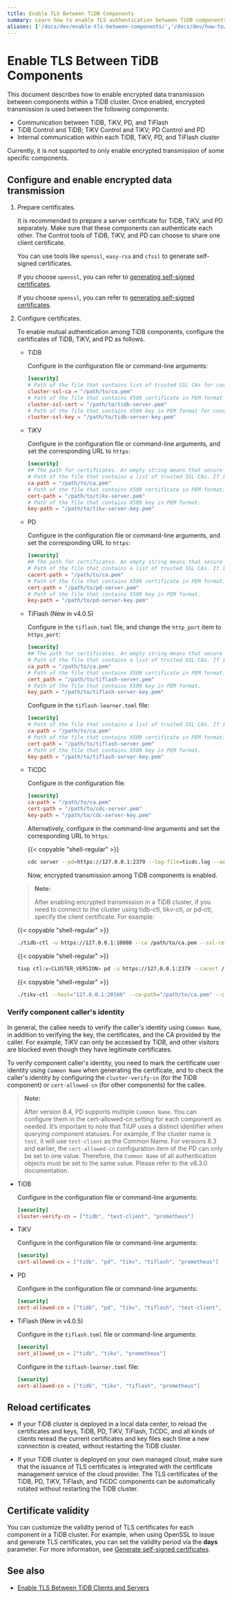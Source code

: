 ```yaml
---
title: Enable TLS Between TiDB Components
summary: Learn how to enable TLS authentication between TiDB components.
aliases: ['/docs/dev/enable-tls-between-components/','/docs/dev/how-to/secure/enable-tls-between-components/']
---
```


# Enable TLS Between TiDB Components

This document describes how to enable encrypted data transmission between components within a TiDB cluster. Once enabled, encrypted transmission is used between the following components:

- Communication between TiDB, TiKV, PD, and TiFlash
- TiDB Control and TiDB; TiKV Control and TiKV; PD Control and PD
- Internal communication within each TiDB, TiKV, PD, and TiFlash cluster

Currently, it is not supported to only enable encrypted transmission of some specific components.

## Configure and enable encrypted data transmission

1. Prepare certificates.

    It is recommended to prepare a server certificate for TiDB, TiKV, and PD separately. Make sure that these components can authenticate each other. The Control tools of TiDB, TiKV, and PD can choose to share one client certificate.

    You can use tools like `openssl`, `easy-rsa` and `cfssl` to generate self-signed certificates.

    <CustomContent platform="tidb">

    If you choose `openssl`, you can refer to [generating self-signed certificates](/generate-self-signed-certificates.md).

    </CustomContent>

    <CustomContent platform="tidb-cloud">

    If you choose `openssl`, you can refer to [generating self-signed certificates](https://docs.pingcap.com/tidb/stable/generate-self-signed-certificates).

    </CustomContent>

2. Configure certificates.

    To enable mutual authentication among TiDB components, configure the certificates of TiDB, TiKV, and PD as follows.

    - TiDB

        Configure in the configuration file or command-line arguments:

        ```toml
        [security]
        # Path of the file that contains list of trusted SSL CAs for connection with cluster components.
        cluster-ssl-ca = "/path/to/ca.pem"
        # Path of the file that contains X509 certificate in PEM format for connection with cluster components.
        cluster-ssl-cert = "/path/to/tidb-server.pem"
        # Path of the file that contains X509 key in PEM format for connection with cluster components.
        cluster-ssl-key = "/path/to/tidb-server-key.pem"
        ```

    - TiKV

        Configure in the configuration file or command-line arguments, and set the corresponding URL to `https`:

        ```toml
        [security]
        ## The path for certificates. An empty string means that secure connections are disabled.
        # Path of the file that contains a list of trusted SSL CAs. If it is set, the following settings `cert_path` and `key_path` are also needed.
        ca-path = "/path/to/ca.pem"
        # Path of the file that contains X509 certificate in PEM format.
        cert-path = "/path/to/tikv-server.pem"
        # Path of the file that contains X509 key in PEM format.
        key-path = "/path/to/tikv-server-key.pem"
        ```

    - PD

        Configure in the configuration file or command-line arguments, and set the corresponding URL to `https`:

        ```toml
        [security]
        ## The path for certificates. An empty string means that secure connections are disabled.
        # Path of the file that contains a list of trusted SSL CAs. If it is set, the following settings `cert_path` and `key_path` are also needed.
        cacert-path = "/path/to/ca.pem"
        # Path of the file that contains X509 certificate in PEM format.
        cert-path = "/path/to/pd-server.pem"
        # Path of the file that contains X509 key in PEM format.
        key-path = "/path/to/pd-server-key.pem"
        ```

    - TiFlash (New in v4.0.5)

        Configure in the `tiflash.toml` file, and change the `http_port` item to `https_port`:

        ```toml
        [security]
        ## The path for certificates. An empty string means that secure connections are disabled.
        # Path of the file that contains a list of trusted SSL CAs. If it is set, the following settings `cert_path` and `key_path` are also needed.
        ca_path = "/path/to/ca.pem"
        # Path of the file that contains X509 certificate in PEM format.
        cert_path = "/path/to/tiflash-server.pem"
        # Path of the file that contains X509 key in PEM format.
        key_path = "/path/to/tiflash-server-key.pem"
        ```

        Configure in the `tiflash-learner.toml` file:

        ```toml
        [security]
        # Path of the file that contains a list of trusted SSL CAs. If it is set, the following settings `cert_path` and `key_path` are also needed.
        ca-path = "/path/to/ca.pem"
        # Path of the file that contains X509 certificate in PEM format.
        cert-path = "/path/to/tiflash-server.pem"
        # Path of the file that contains X509 key in PEM format.
        key-path = "/path/to/tiflash-server-key.pem"
        ```

    - TiCDC

        Configure in the configuration file:

        ```toml
        [security]
        ca-path = "/path/to/ca.pem"
        cert-path = "/path/to/cdc-server.pem"
        key-path = "/path/to/cdc-server-key.pem"
        ```

        Alternatively, configure in the command-line arguments and set the corresponding URL to `https`:

        {{< copyable "shell-regular" >}}

        ```bash
        cdc server --pd=https://127.0.0.1:2379 --log-file=ticdc.log --addr=0.0.0.0:8301 --advertise-addr=127.0.0.1:8301 --ca=/path/to/ca.pem --cert=/path/to/ticdc-cert.pem --key=/path/to/ticdc-key.pem
        ```

        Now, encrypted transmission among TiDB components is enabled.

    > **Note:**
    >
    > After enabling encrypted transmission in a TiDB cluster, if you need to connect to the cluster using tidb-ctl, tikv-ctl, or pd-ctl, specify the client certificate. For example:

    {{< copyable "shell-regular" >}}

    ```bash
    ./tidb-ctl -u https://127.0.0.1:10080 --ca /path/to/ca.pem --ssl-cert /path/to/client.pem --ssl-key /path/to/client-key.pem
    ```

    {{< copyable "shell-regular" >}}

    ```bash
    tiup ctl:v<CLUSTER_VERSION> pd -u https://127.0.0.1:2379 --cacert /path/to/ca.pem --cert /path/to/client.pem --key /path/to/client-key.pem
    ```

    {{< copyable "shell-regular" >}}

    ```bash
    ./tikv-ctl --host="127.0.0.1:20160" --ca-path="/path/to/ca.pem" --cert-path="/path/to/client.pem" --key-path="/path/to/clinet-key.pem"
    ```

### Verify component caller's identity

In general, the callee needs to verify the caller's identity using `Common Name`, in addition to verifying the key, the certificates, and the CA provided by the caller. For example, TiKV can only be accessed by TiDB, and other visitors are blocked even though they have legitimate certificates.

To verify component caller's identity, you need to mark the certificate user identity using `Common Name` when generating the certificate, and to check the caller's identity by configuring the `cluster-verify-cn` (for the TiDB component) or `cert-allowed-cn` (for other components) for the callee.

> **Note:**
>
> After version 8.4, PD supports multiple `Common Name`. You can configure them in the cert-allowed-cn setting for each component as needed. It’s important to note that TiUP uses a distinct identifier when querying component statuses. For example, if the cluster name is `test`, it will use `test-client` as the Common Name.
> For versions 8.3 and earlier, the `cert-allowed-cn` configuration item of the PD can only be set to one value. Therefore, the `Common Name` of all authentication objects must be set to the same value. Please refer to the v8.3.0 documentation.

- TiDB

    Configure in the configuration file or command-line arguments:

    ```toml
    [security]
    cluster-verify-cn = ["tidb", "test-client", "prometheus"]
    ```

- TiKV

    Configure in the configuration file or command-line arguments:

    ```toml
    [security]
    cert-allowed-cn = ["tidb", "pd", "tikv", "tiflash", "prometheus"]
    ```

- PD

    Configure in the configuration file or command-line arguments:

    ```toml
    [security]
    cert-allowed-cn = ["tidb", "pd", "tikv", "tiflash", "test-client", "prometheus"]
    ```

- TiFlash (New in v4.0.5)

    Configure in the `tiflash.toml` file or command-line arguments:

    ```toml
    [security]
    cert_allowed_cn = ["tidb", "tikv", "prometheus"]
    ```

    Configure in the `tiflash-learner.toml` file:

    ```toml
    [security]
    cert-allowed-cn = ["tidb", "tikv", "tiflash", "prometheus"]
    ```

## Reload certificates

- If your TiDB cluster is deployed in a local data center, to reload the certificates and keys, TiDB, PD, TiKV, TiFlash, TiCDC, and all kinds of clients reread the current certificates and key files each time a new connection is created, without restarting the TiDB cluster.

- If your TiDB cluster is deployed on your own managed cloud, make sure that the issuance of TLS certificates is integrated with the certificate management service of the cloud provider. The TLS certificates of the TiDB, PD, TiKV, TiFlash, and TiCDC components can be automatically rotated without restarting the TiDB cluster.

## Certificate validity

You can customize the validity period of TLS certificates for each component in a TiDB cluster. For example, when using OpenSSL to issue and generate TLS certificates, you can set the validity period via the **days** parameter. For more information, see [Generate self-signed certificates](/generate-self-signed-certificates.md).

## See also

- [Enable TLS Between TiDB Clients and Servers](/enable-tls-between-clients-and-servers.md)
